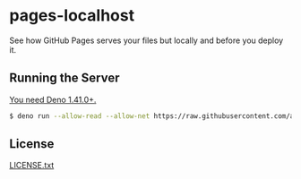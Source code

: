 # pages-localhost

See how GitHub Pages serves your files but locally and before you deploy it.

## Running the Server

[You need Deno 1.41.0+.](https://deno.com/)

```sh
$ deno run --allow-read --allow-net https://raw.githubusercontent.com/apacheli/pages-localhost/master/main.js [root] [port]
```

## License

[LICENSE.txt](LICENSE.txt)
